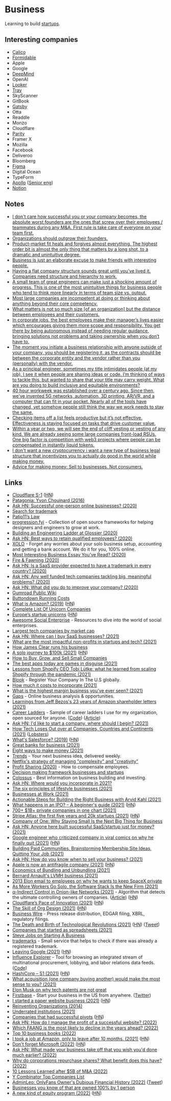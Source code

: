 # Business

Learning to build [startups](startups/startups.md).

## Interesting companies

- [Calico](https://www.calicolabs.com/)
- [Formidable](https://formidable.com/careers/)
- Apple
- Google
- [DeepMind](https://deepmind.com/careers/jobs)
- OpenAI
- [Looker](https://www.parity.io/jobs/)
- [Tray](https://tray.io/careers)
- SkyScanner
- GitBook
- [Gatsby](https://www.gatsbyjs.com/careers/)
- Otta
- Readdle
- Monzo
- Cloudflare
- [Parity](https://www.parity.io/jobs/)
- Framer X
- Mozilla
- Facebook
- Deliveroo
- Bloomberg
- [Figma](https://www.figma.com/careers/)
- Digital Ocean
- TypeForm
- [Apollo](https://www.apollographql.com/careers/) ([Senior eng](https://www.apollographql.com/careers/positions/#Senior-Backend-Software-Engineer:b8ec842e-e79a-455e-a665-b312892d946e))
- [Notion](https://www.notion.so/Work-at-Notion-e7aeb157238a4603a2964b28c646f07f)

## Notes

- [I don't care how successful you or your company becomes, the absolute worst founders are the ones that screw over their employees / teammates during any M&A. First rule is take care of everyone on your team first.](https://twitter.com/ajt/status/1379303139870961666)
- [Organizations should outgrow their founders.](https://twitter.com/joshsimmons/status/1379326794373898242)
- [Product-market fit heals and forgives almost everything. The highest order bit is almost the only thing that matters by a long shot, to a dramatic and unintuitive degree.](https://twitter.com/visakanv/status/1382128300189839360)
- [Business is just an elaborate excuse to make friends with interesting people.](https://twitter.com/awilkinson/status/1390741017079422979)
- [Having a flat company structure sounds great until you've lived it. Companies need structure and hierarchy to work.](https://twitter.com/iamharaldur/status/1395084530609004549)
- [A small team of great engineers can make just a shocking amount of progress. This is one of the most unintuitive things for business people who tend to think more linearly in terms of team size vs. output.](https://twitter.com/jaltma/status/1395479778346426372)
- [Most large companies are incompetent at doing or thinking about anything beyond their core competency.](https://twitter.com/austin_rief/status/1397526266442625032)
- [What matters is not so much size [of an organization] but the distance between employees and their customers.](https://twitter.com/johnmaeda/status/1422510958195482630)
- [In corporate jobs, the best employees make their manager’s lives easier which encourages giving them more scope and responsibility. You get there by being autonomous instead of needing regular guidance, bringing solutions not problems and taking ownership when you don’t have to.](https://twitter.com/Carnage4Life/status/1408423307494400004)
- [The moment you initiate a business relationship with anyone outside of your company, you should be registering it, as the contracts should be between the corporate entity and the vendor rather than you (personally) with the vendor.](https://www.reddit.com/r/SaaS/comments/oz8m6m/registering_a_company/)
- [As a principal engineer, sometimes my title intimidates people (at my job). I see it when people are sharing ideas or code. I’m thinking of ways to tackle this, but wanted to share that your title may carry weight. What are you doing to build inclusive and equitable environments?](https://twitter.com/bryanl/status/1441441208321069060)
- [40 hour workweek was established over a century ago. Since then, we've invented 5G networks, automation, 3D printing, AR/VR, and a computer that can fit in your pocket. Nearly all of the tools have changed, yet somehow people still think the way we work needs to stay the same.](https://twitter.com/stephsmithio/status/1433939023278456833)
- [Checking items off a list feels productive but it’s not effective. Effectiveness is staying focused on tasks that drive customer value.](https://twitter.com/techgirl1908/status/1462104303959695366)
- [Within a year or two, we will see the end of cliff vesting or vesting of any kind. We are already seeing some large companies front-load RSUs. One big factor is competition with web3 projects where people can be compensated in instantly liquid tokens.](https://twitter.com/sriramk/status/1463977494667620352)
- [I don't want a new cryptocurrency i want a new type of business legal structure that incentivizes you to actually do good in the world while making money.](https://twitter.com/mollyfmielke/status/1472231100487323652)
- [Advice for making money: Sell to businesses. Not consumers.](https://twitter.com/JamesonCamp/status/1472990210422194186)

## Links

- [Cloudflare S-1](https://www.sec.gov/Archives/edgar/data/1477333/000119312519222176/d735023ds1.htm) ([HN](https://news.ycombinator.com/item?id=20706702))
- [Patagonia: Yvon Chouinard (2016)](https://overcast.fm/+Ht3pSUGdQ)
- [Ask HN: Successful one-person online businesses? (2020)](https://news.ycombinator.com/item?id=22858035)
- [Search for trademark](https://www.gov.uk/search-for-trademark)
- [Patio11’s Law](https://secondbreakfast.co/patio11-s-law)
- [progression.fyi](https://www.progression.fyi/) - Collection of open source frameworks for helping designers and engineers to grow at work.
- [Building an Engineering Ladder at Glossier (2020)](https://medium.com/glossier/building-an-engineering-ladder-at-glossier-e7fc3a390695)
- [Ask HN: Best ways to retain qualified employees? (2020)](https://news.ycombinator.com/item?id=23746156)
- [XOLO](https://www.xolo.io/) - Forget any worries about your solo business setup, accounting and getting a bank account. We do it for you, 100% online.
- [Most Interesting Business Essay You’ve Read? (2020)](https://kscarrott.com/biz-essays/)
- [Fire & Fawning (2020)](https://www.profgalloway.com/fire-fawning)
- [Ask HN: Is a SaaS provider expected to have a trademark in every country? (2020)](https://news.ycombinator.com/item?id=24195375)
- [Ask HN: Any well funded tech companies tackling big, meaningful problems? (2020)](https://news.ycombinator.com/item?id=24408324)
- [Ask HN: What did you do to improve your company? (2020)](https://news.ycombinator.com/item?id=24398077)
- [Gumroad Public Wiki](https://www.notion.so/Public-Wiki-72663c59ed5a432a9d52accafd8f166e)
- [Buttondown Running Costs](https://www.notion.so/Running-Costs-f29729ded5494272947f656440967cbf)
- [What is Amazon? (2019)](https://zackkanter.com/2019/03/13/what-is-amazon/) ([HN](https://news.ycombinator.com/item?id=24878422))
- [Complete List Of Unicorn Companies](https://www.cbinsights.com/research-unicorn-companies)
- [Europe’s startup unicorns](https://sifted.eu/rankings/european-unicorn-startups) ([HN](https://news.ycombinator.com/item?id=25185528))
- [Awesome Social Enterprise](https://github.com/RayBB/awesome-social-enterprise) - Resources to dive into the world of social enterprises.
- [Largest tech companies by market cap](https://companiesmarketcap.com/tech/largest-tech-companies-by-market-cap/)
- [Ask HN: Where can I buy SaaS businesses? (2021)](https://news.ycombinator.com/item?id=25817871)
- [What are the most impactful non-profits in startups and tech? (2021)](https://twitter.com/schlaf/status/1357413874291662848)
- [How James Clear runs his business](https://twitter.com/lexpaval/status/1359834580539371520)
- [A solo journey to $100k (2021)](https://draculatheme.com/pro/journey) ([HN](https://news.ycombinator.com/item?id=26262989))
- [How to Buy, Grow, and Sell Small Companies](https://www.microacquisitions.com/how-to-buy-small-companies)
- [The best apps today are games in disguise (2021)](https://twitter.com/Tocelot/status/1370771791891861515)
- [Lessons from Shopify CEO Tobi Lütke: what he learned from scaling Shopify through the pandemic (2021)](https://calacanis.com/2021/03/18/lessons-from-shopify-ceo-tobi-lutke-what-he-learned-from-scaling-shopify-through-the-pandemic-this-week-in-startups-blog/)
- [Blook](https://www.blook.io/) - Register Your Company In The U.S globally.
- [How much it costs to incorporate (2021)](https://twitter.com/JoshWComeau/status/1377336821961654279)
- [What is the highest margin business you've ever seen? (2021)](https://twitter.com/businessbarista/status/1378827193422393355)
- [Gaps](https://gaps.com/) - Online business analysis & opportunities.
- [Learnings from Jeff Bezos's 23 years of Amazon shareholder letters (2021)](https://twitter.com/sumitgrrg/status/1381227286238666752)
- [Career Ladders](https://career-ladders.dev/) - Sample of career ladders I use for my organization, open sourced for anyone. ([Code](https://github.com/sdras/career-ladders)) ([Article](https://css-tricks.com/the-importance-of-career-laddering/))
- [Ask HN: I'd like to start a company, where should I begin? (2021)](https://news.ycombinator.com/item?id=26869271)
- [How Tech Loses Out over at Companies, Countries and Continents (2021)](https://berthub.eu/articles/posts/how-tech-loses-out/) ([Lobsters](https://lobste.rs/s/iz5vhn/how_tech_loses_out_over_at_companies))
- [What's Salesforce? (2019)](https://retool.com/blog/salesforce-for-engineers/) ([HN](https://news.ycombinator.com/item?id=27016600))
- [Great banks for business (2021)](https://twitter.com/mjackson/status/1393298475970744324)
- [Eight ways to make money (2021)](https://twitter.com/lennysan/status/1392862308951498754)
- [Trends](https://trends.co/) - Your next business idea, delivered weekly.
- [Netflix's strategy of managing "complexity" and "creativity"](https://twitter.com/TrungTPhan/status/1395389066703622145)
- [Profit Sharing (2020)](https://paul.copplest.one/blog/profit-sharing.html) - How to compensate employees.
- [Decision making framework businesses and startups](https://paul.copplest.one/levels/business.html#general)
- [Colossus](https://www.joincolossus.com/) - Best information on business building and investing.
- [Ask HN: Where would you incorporate in 2021?](https://news.ycombinator.com/item?id=27288453)
- [The six principles of lifestyle businesses (2021)](https://blog.alexmaccaw.com/the-six-principles-of-lifestyle-businesses/)
- [Businesses at Work (2021)](https://www.okta.com/sites/default/files/2021-03/Businesses-at-Work-2021.pdf)
- [Actionable Steps for Building the Right Business with Arvid Kahl (2021)](https://www.indiehackers.com/podcast/212-arvid-kahl)
- [What happens in an IPO? – A beginner's guide (2021)](https://www.simplanations.in/p/ipo-1) ([HN](https://news.ycombinator.com/item?id=27538095))
- [700+ $1B+ private companies in one chart (2021)](https://twitter.com/ekmokaya/status/1409007634246770689)
- [Stripe Atlas: the first five years and 20k startups (2021)](https://stripe.com/blog/atlas-first-five-years) ([HN](https://news.ycombinator.com/item?id=27700804))
- [Company of One: Why Staying Small Is the Next Big Thing for Business](https://www.indiebound.org/book/9780358213253)
- [Ask HN: Anyone here built successful SaaS/startup just for money? (2021)](https://news.ycombinator.com/item?id=27853352)
- [Google engineer who criticized company in viral comics on why he finally quit (2021)](https://mashable.com/article/google-engineer-manu-cornet-comics-critique) ([HN](https://news.ycombinator.com/item?id=27841963))
- [Building Paid Communities, Brainstorming Membership Site Ideas, Quitting Your Job (2021)](https://open.spotify.com/episode/6da18PQNxzswKkS98y2Qqk?si=zC372HhSQoaCNe0YCf_KJw)
- [Ask HN: How do you know when to sell your business? (2021)](https://news.ycombinator.com/item?id=27979749)
- [Apple is now an antifragile company (2021)](https://tidbits.com/2021/07/30/apple-is-now-an-antifragile-company/) ([HN](https://news.ycombinator.com/item?id=28030327))
- [Economics of Bundling and Unbundling (2021)](https://matt-rickard.com/bundling-unbundling-economics/)
- [Bernard Arnault's LVMH business (2021)](https://twitter.com/TrungTPhan/status/1421496101295722498)
- [2013 Elon email to employees on why he wants to keep SpaceX private](https://twitter.com/TrungTPhan/status/1433992813444669445)
- [As More Workers Go Solo, the Software Stack Is the New Firm (2021)](https://future.a16z.com/solo-workers-software-stack/)
- [α-Indirect Control in Onion-like Networks (2021)](https://arxiv.org/abs/2109.07181v2) - Algorithm that detects the ultimate controlling owners of companies. ([Article](https://www.skoltech.ru/en/2021/09/new-tool-reveals-ultimate-owners-of-companies/)) ([HN](https://news.ycombinator.com/item?id=28688906))
- [Cloudflare’s Pace of Innovation (2021)](https://blog.cloudflare.com/the-secret-to-cloudflare-pace-of-innovation/) ([HN](https://news.ycombinator.com/item?id=28943970))
- [The Skill of Org Design (2021)](https://commoncog.com/blog/org-design-skill/) ([HN](https://news.ycombinator.com/item?id=28772033))
- [Business Wire](https://www.businesswire.com/portal/site/home/) - Press release distribution, EDGAR filing, XBRL, regulatory filings.
- [The Death and Birth of Technological Revolutions (2021)](https://stratechery.com/2021/the-death-and-birth-of-technological-revolutions/) ([HN](https://news.ycombinator.com/item?id=28839424)) ([Tweet](https://twitter.com/gordonbrander/status/1447975083469803523))
- [Companies that started as spreadsheets (2021)](https://twitter.com/stephsmithio/status/1448784835477008396)
- [Steve Jobs on Starting A Business](https://www.youtube.com/watch?v=kwkGX-PlTxs)
- [trademarks](https://github.com/Denchick/trademarks) - Small service that helps to check if there was already a registered trademark.
- [Leaving Google (2021)](https://jayconrod.com/posts/122/leaving-google) ([HN](https://news.ycombinator.com/item?id=28965282))
- [Influence Explorer](https://techinquiry.org/explorer/) - Tool for browsing an integrated stream of multinational procurement, lobbying, and labor relations data feeds. ([Code](https://gitlab.com/tech-inquiry/InfluenceExplorer))
- [HashiCorp – S1 (2021)](https://www.sec.gov/Archives/edgar/data/1720671/000119312521319849/d205906ds1.htm) ([HN](https://news.ycombinator.com/item?id=29110444))
- [What acquisition (one company buying another) would make the most sense to you? (2021)](https://twitter.com/patrick_oshag/status/1457060774178918406)
- [Elon Musk on why tech patents are not great](https://twitter.com/manishm/status/1462179343925346307)
- [Firstbase](https://www.firstbase.io/) - Start your business in the US from anywhere. ([Twitter](https://twitter.com/tryfirstbase))
- [I started a paper website business (2021)](https://daily.tinyprojects.dev/paper_website) ([HN](https://news.ycombinator.com/item?id=29550812))
- [Reinventing Organizations (2014)](https://www.youtube.com/watch?v=gcS04BI2sbk)
- [Underrated institutions (2021)](https://twitter.com/krishnanrohit/status/1474660982819590147)
- [Companies that had successful pivots](https://github.com/fikrikarim/companies-with-successful-pivot) ([HN](https://news.ycombinator.com/item?id=29746370))
- [Ask HN: How do I manage the profit of a successful website? (2022)](https://news.ycombinator.com/item?id=29779944)
- [Which FAANG is the most likely to decline in the years ahead? (2022)](https://news.ycombinator.com/item?id=29785046)
- [Top 10 business books (2022)](https://twitter.com/Nicolascole77/status/1478453846087286796)
- [I took a job at Amazon, only to leave after 10 months. (2021)](https://benadam.me/thoughts/my-experience-at-amazon/) ([HN](https://news.ycombinator.com/item?id=29813261))
- [Don't forget Microsoft (2022)](https://luttig.substack.com/p/dont-forget-microsoft) ([HN](https://news.ycombinator.com/item?id=30141192))
- [Ask HN: What made your business take off that you wish you'd done much earlier? (2022)](https://news.ycombinator.com/item?id=30329762)
- [Why do corporations repurchase shares? What benefit does this have? (2022)](https://www.reddit.com/r/AskEconomics/comments/suxqj0/why_do_corporations_repurchase_shares_what/)
- [10 Lessons Learned after $5B of M&A (2022)](https://tomtunguz.com/what-ive-learned-ma/)
- [Y Combinator Top Companies List](https://www.ycombinator.com/topcompanies)
- [AdminLeo: OnlyFans Owner's Dubious Financial History (2022)](https://forensicnews.net/adminleo-onlyfans-owners-dubious-financial-history/) ([Tweet](https://twitter.com/ScottMStedman/status/1501678771119616000))
- [Businesses you know of that are owned 100% by 1 person](https://twitter.com/thesamparr/status/1503391837083557893)
- [A new kind of equity program (2022)](https://www.getcruise.com/news/a-new-kind-of-equity-program) ([HN](https://news.ycombinator.com/item?id=30727278))